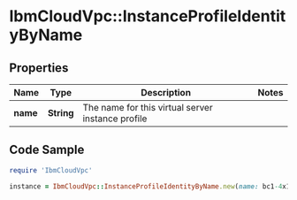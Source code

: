 # IbmCloudVpc::InstanceProfileIdentityByName

## Properties

Name | Type | Description | Notes
------------ | ------------- | ------------- | -------------
**name** | **String** | The name for this virtual server instance profile | 

## Code Sample

```ruby
require 'IbmCloudVpc'

instance = IbmCloudVpc::InstanceProfileIdentityByName.new(name: bc1-4x16)
```


